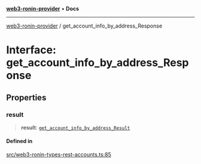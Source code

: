 [**web3-ronin-provider**](../README.md) • **Docs**

***

[web3-ronin-provider](../globals.md) / get\_account\_info\_by\_address\_Response

# Interface: get\_account\_info\_by\_address\_Response

## Properties

### result

> **result**: [`get_account_info_by_address_Result`](get_account_info_by_address_Result.md)

#### Defined in

[src/web3-ronin-types-rest-accounts.ts:85](https://github.com/chuacw/web3-ronin-provider/blob/1a659b81d9c7d7afbced0ae2b11550f4f6c0a233/src/web3-ronin-types-rest-accounts.ts#L85)
